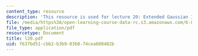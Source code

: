 ```yaml
---
content_type: resource
description: 'This resource is used for lecture 20: Extended Gaussian Images, Geometry.'
file: /media/https%3A/open-learning-course-data-rc.s3.amazonaws.com/6-801-machine-vision-fall-2004/f637bd51cbb2b3b903b074cea608482b_l20.pdf
file_type: application/pdf
resourcetype: Document
title: l20.pdf
uid: f637bd51-cbb2-b3b9-03b0-74cea608482b
---
```

